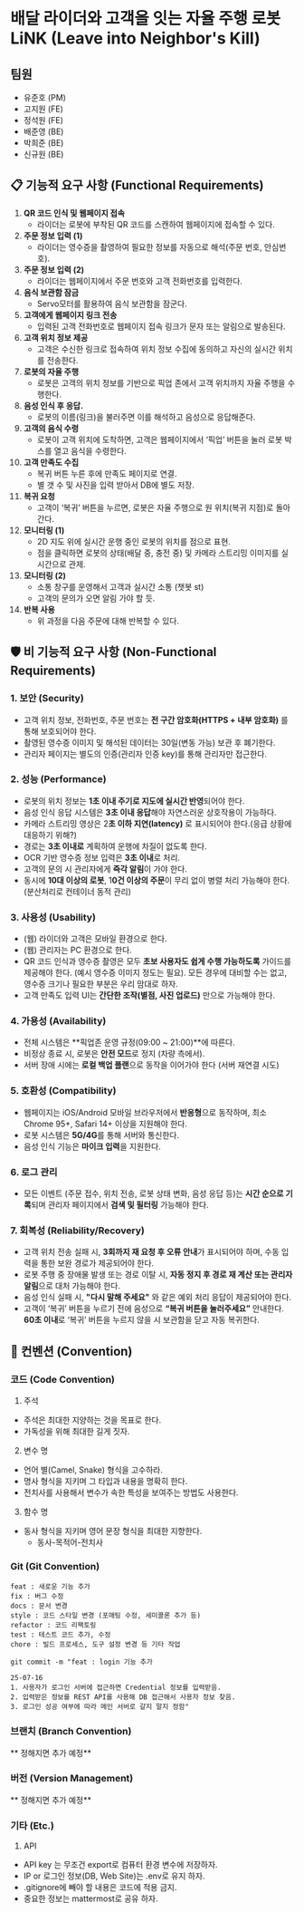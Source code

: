 # 배달 라이더와 고객을 잇는 자율 주행 로봇 LiNK (Leave into Neighbor's Kill)
## 팀원
- 유준호 (PM)
- 고지원 (FE)
- 정석원 (FE)
- 배준영 (BE)
- 박희준 (BE)
- 신규원 (BE)

## 📋 기능적 요구 사항 (Functional Requirements)

1. **QR 코드 인식 및 웹페이지 접속**
    - 라이더는 로봇에 부착된 QR 코드를 스캔하여 웹페이지에 접속할 수 있다.
2. **주문 정보 입력 (1)**
    - 라이더는 영수증을 촬영하여 필요한 정보를 자동으로 해석(주문 번호, 안심번호).
3. **주문 정보 입력 (2)**
    - 라이더는 웹페이지에서 주문 번호와 고객 전화번호를 입력한다.
4. **음식 보관함 잠금** 
    - Servo모터를 활용하여 음식 보관함을 잠군다.
5. **고객에게 웹페이지 링크 전송**
    - 입력된 고객 전화번호로 웹페이지 접속 링크가 문자 또는 알림으로 발송된다.
6. **고객 위치 정보 제공**
    - 고객은 수신한 링크로 접속하여 위치 정보 수집에 동의하고 자신의 실시간 위치를 전송한다.
7. **로봇의 자율 주행**
    - 로봇은 고객의 위치 정보를 기반으로 픽업 존에서 고객 위치까지 자율 주행을 수행한다.
8. **음성 인식 후 응답.**
    - 로봇의 이름(링크)을 불러주면 이를 해석하고 음성으로 응답해준다.
9. **고객의 음식 수령**
    - 로봇이 고객 위치에 도착하면, 고객은 웹페이지에서 ‘픽업’ 버튼을 눌러 로봇 박스를 열고 음식을 수령한다.
10. **고객 만족도 수집**
    - 복귀 버튼 누른 후에 만족도 페이지로 연결.
    - 별 갯 수 및 사진을 입력 받아서 DB에 별도 저장.
11. **복귀 요청**
    - 고객이 ‘복귀’ 버튼을 누르면, 로봇은 자율 주행으로 원 위치(복귀 지점)로 돌아간다.
12. **모니터링 (1)**
    - 2D 지도 위에 실시간 운행 중인 로봇의 위치를 점으로 표현.
    - 점을 클릭하면 로봇의 상태(배달 중, 충전 중) 및 카메라 스트리밍 이미지를 실시간으로 관제.
13. **모니터링 (2)**
    - 소통 창구를 운영해서 고객과 실시간 소통 (챗봇 st)
    - 고객의 문의가 오면 알림 가야 할 듯.
14. **반복 사용**
    - 위 과정을 다음 주문에 대해 반복할 수 있다.

## 🛡️ 비 기능적 요구 사항 (Non-Functional Requirements)

### 1. **보안 (Security)**

- 고객 위치 정보, 전화번호, 주문 번호는 **전 구간 암호화(HTTPS + 내부 암호화)** 를 통해 보호되어야 한다.
- 촬영된 영수증 이미지 및 해석된 데이터는 30일(변동 가능) 보관 후 폐기한다.
- 관리자 페이지는 별도의 인증(관리자 인증 key)를 통해 관리자만 접근한다.

### 2. **성능 (Performance)**

- 로봇의 위치 정보는 **1초 이내 주기로 지도에 실시간 반영**되어야 한다.
- 음성 인식 응답 시스템은 **3초 이내 응답**해야 자연스러운 상호작용이 가능하다.
- 카메라 스트리밍 영상은 2**초 이하 지연(latency)** 로 표시되어야 한다.(응급 상황에 대응하기 위해?)
- 경로는 **3초 이내로** 계획하여 운행에 차질이 없도록 한다.
- OCR 기반 영수증 정보 입력은 **3초 이내**로 처리.
- 고객의 문의 시 관리자에게 **즉각 알림**이 가야 한다.
- 동시에 **10대 이상의 로봇**, 1**0건 이상의 주문**이 무리 없이 병렬 처리 가능해야 한다. (분산처리로 컨테이너 동적 관리)

### 3. **사용성 (Usability)**

- (웹) 라이더와 고객은 모바일 환경으로 한다.
- (웹) 관리자는 PC 환경으로 한다.
- QR 코드 인식과 영수증 촬영은 모두 **초보 사용자도 쉽게 수행 가능하도록** 가이드를 제공해야 한다. (예시 영수증 이미지 정도는 필요). 모든 경우에 대비할 수는 없고, 영수증 크기나 필요한 부분은 우리 맘대로 하자.
- 고객 만족도 입력 UI는 **간단한 조작(별점, 사진 업로드)** 만으로 가능해야 한다.

### 4. **가용성 (Availability)**

- 전체 시스템은 **픽업존 운영 규정(09:00 ~ 21:00)**에 따른다.
- 비정상 종료 시, 로봇은 **안전 모드**로 정지 (차량 측에서).
- 서버 장애 시에는 **로컬 백업 플랜**으로 동작을 이어가야 한다 (서버 재연결 시도)

### 5. **호환성 (Compatibility)**

- 웹페이지는 iOS/Android 모바일 브라우저에서 **반응형**으로 동작하며, 최소 Chrome 95+, Safari 14+ 이상을 지원해야 한다.
- 로봇 시스템은 **5G/4G**를 통해 서버와 통신한다.
- 음성 인식 기능은 **마이크 입력**을 지원한다.

### 6. **로그 관리**

- 모든 이벤트 (주문 접수, 위치 전송, 로봇 상태 변화, 음성 응답 등)는 **시간 순으로 기록**되며 관리자 페이지에서 **검색 및 필터링** 가능해야 한다.

### 7. **회복성 (Reliability/Recovery)**

- 고객 위치 전송 실패 시, **3회까지 재 요청 후 오류 안내**가 표시되어야 하며, 수동 입력을 통한 보완 경로가 제공되어야 한다.
- 로봇 주행 중 장애물 발생 또는 경로 이탈 시, **자동 정지 후 경로 재 계산 또는 관리자 알림**으로 대처 가능해야 한다.
- 음성 인식 실패 시, **"다시 말해 주세요"** 와 같은 예외 처리 응답이 제공되어야 한다.
- 고객이 ‘복귀’ 버튼을 누르기 전에 음성으로 **“복귀 버튼을 눌러주세요”** 안내한다. **60초 이내**로 ‘복귀’ 버튼을 누르지 않을 시 보관함을 닫고 자동 복귀한다.

## 📏 컨벤션 (Convention)

### 코드 (Code Convention)

1. 주석

- 주석은 최대한 지양하는 것을 목표로 한다.
- 가독성을 위해 최대한 길게 짓자.

2. 변수 명

- 언어 별(Camel, Snake) 형식을 고수하라.
- 명사 형식을 지키며 그 타입과 내용을 명확히 한다.
- 전치사를 사용해서 변수가 속한 특성을 보여주는 방법도 사용한다.

3. 함수 명

- 동사 형식을 지키며 영어 문장 형식을 최대한 지향한다.
    - 동사-목적어-전치사

### Git (Git Convention)

```
feat : 새로운 기능 추가
fix : 버그 수정
docs : 문서 변경
style : 코드 스타일 변경 (포매팅 수정, 세미콜론 추가 등)
refactor : 코드 리팩토링
test : 테스트 코드 추가, 수정
chore : 빌드 프로세스, 도구 설정 변경 등 기타 작업
```
```
git commit -m "feat : login 기능 추가

25-07-16
1. 사용자가 로그인 서버에 접근하면 Credential 정보를 입력받음.
2. 입력받은 정보를 REST API를 사용해 DB 접근해서 사용자 정보 찾음.
3. 로그인 성공 여부에 따라 메인 서버로 갈지 말지 정함"
```

### 브랜치 (Branch Convention)
** 정해지면 추가 예정**

### 버전 (Version Management)
** 정해지면 추가 예정**

### 기타 (Etc.)
1. API
- API key 는 무조건 export로 컴퓨터 환경 변수에 저장하자.
- IP or 로그인 정보(DB, Web Site)는 .env로 유지 하자.
- .gitignore에 빼야 할 내용은 코드에 적용 금지.
- 중요한 정보는 mattermost로 공유 하자.


